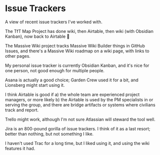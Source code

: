 # Issue Trackers

A view of recent issue trackers I've worked with.

The TfT Map Project has done wiki, then Airtable, then wiki (with Obsidian Kanban), now back to Airtable 🙂

The Massive Wiki project tracks Massive Wiki Builder things in GitHub Issues, and there's a Massive Wiki  roadmap on a wiki page, with links to other pages.

My personal issue tracker is currently Obsidian Kanban, and it's nice for one person, not good enough for multiple people.

Asana is actually a good choice; Garden Crew used it for a bit, and Lionsberg might start using it.

I think Airtable is good if a) the whole team are experienced project managers, or more likely b) the Airtable is used by the PM specialists in or serving the group, and there are bridge artifacts or systems where civilians track and report.

Trello might work, although I'm not sure Atlassian will steward the tool well.

Jira is an 800-pound gorilla of issue trackers. I think of it as a last resort; better than nothing, but not something I like.

I haven't used Trac for a long time, but I liked using it, and using the wiki features it had.
